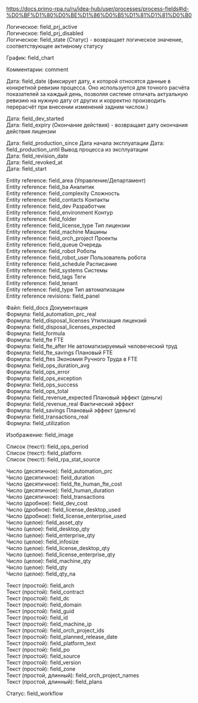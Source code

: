 https://docs.primo-rpa.ru/ru/idea-hub/user/processes/process-fields#id-%D0%BF%D1%80%D0%BE%D1%86%D0%B5%D1%81%D1%81%D0%B0

Логическое: field_prj_active  
Логическое: field_prj_disabled  
Логическое: field_state  (Статус) - возвращает логическое значение, соответствующее активному статусу

График: field_chart  

Комментарии: comment  

Дата: field_date (фиксирует дату, к которой относятся данные в конкретной ревизии процесса. Оно используется для точного расчёта показателей за каждый день, позволяя системе отличать актуальную ревизию на нужную дату от других и корректно производить перерасчёт при внесении изменений задним числом.)

Дата: field_dev_started  
Дата: field_expiry (Окончание действия) - возвращает дату окончания действия лицензии

Дата: field_production_since  Дата начала эксплуатации
Дата: field_production_until  Вывод процесса из эксплуатации  
Дата: field_revision_date  
Дата: field_revoked_at  
Дата: field_start  

Entity reference: field_area  (Управление/Департамент)  
Entity reference: field_ba Аналитик  
Entity reference: field_complexity  Сложность  
Entity reference: field_contacts Контакты  
Entity reference: field_dev Разработчик  
Entity reference: field_environment Контур  
Entity reference: field_folder  
Entity reference: field_license_type Тип лицензии  
Entity reference: field_machine  Машины  
Entity reference: field_orch_project Проекты  
Entity reference: field_queue Очередь  
Entity reference: field_robot Роботы   
Entity reference: field_robot_user Пользователь робота  
Entity reference: field_schedule Расписание  
Entity reference: field_systems Системы  
Entity reference: field_tags Теги    
Entity reference: field_tenant  
Entity reference: field_type  Тип автоматизации  
Entity reference revisions: field_panel  

Файл: field_docs Документация   
Формула: field_automation_prc_real  
Формула: field_disposal_licenses Утилизация лицензий  
Формула: field_disposal_licenses_expected  
Формула: field_formula  
Формула: field_fte  FTE  
Формула: field_fte_after Не автоматизируемый человеческий труд  
Формула: field_fte_savings Плановый FTE    
Формула: field_ftes Экономия Ручного Труда в FTE  
Формула: field_ops_duration_avg  
Формула: field_ops_error  
Формула: field_ops_exception  
Формула: field_ops_success  
Формула: field_ops_total  
Формула: field_revenue_expected Плановый эффект (деньги)   
Формула: field_revenue_real Фактический эффект    
Формула: field_savings Плановый эффект (деньги)  
Формула: field_transactions_real  
Формула: field_utilization  

Изображение: field_image  

Список (текст): field_ops_period  
Список (текст): field_platform  
Список (текст): field_rpa_stat_source  

Число (десятичное): field_automation_prc  
Число (десятичное): field_duration  
Число (десятичное): field_fte_human_fte_cost  
Число (десятичное): field_human_duration  
Число (десятичное): field_transactions  
Число (дробное): field_dev_cost  
Число (дробное): field_license_desktop_used  
Число (дробное): field_license_enterprise_used  
Число (целое): field_asset_qty  
Число (целое): field_desktop_qty  
Число (целое): field_enterprise_qty  
Число (целое): field_infosize  
Число (целое): field_license_desktop_qty  
Число (целое): field_license_enterprise_qty  
Число (целое): field_machine_qty  
Число (целое): field_qty  
Число (целое): field_qty_na  

Текст (простой): field_arch  
Текст (простой): field_contract  
Текст (простой): field_dc  
Текст (простой): field_domain  
Текст (простой): field_guid  
Текст (простой): field_id  
Текст (простой): field_machine_ip  
Текст (простой): field_orch_project_ids  
Текст (простой): field_planned_release_date  
Текст (простой): field_platform_text  
Текст (простой): field_po  
Текст (простой): field_source  
Текст (простой): field_version  
Текст (простой): field_zone  
Текст (простой, длинный): field_orch_project_names  
Текст (простой, длинный): field_plans  

Статус: field_workflow
